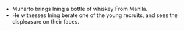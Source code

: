 - Muharto brings Ining a bottle of whiskey From Manila. 
- He witnesses Ining berate one of the young recruits, and sees the displeasure on their faces. 
​    